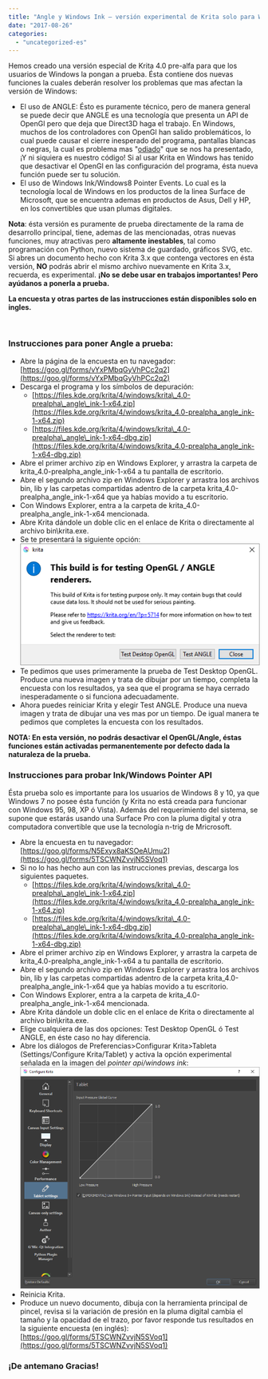 ```yaml
---
title: "Angle y Windows Ink – versión experimental de Krita solo para Windows"
date: "2017-08-26"
categories: 
  - "uncategorized-es"
---
```


Hemos creado una versión especial de Krita 4.0 pre-alfa para que los usuarios de Windows la pongan a prueba. Ésta contiene dos nuevas funciones la cuales deberán resolver los problemas que mas afectan la versión de Windows:

- El uso de ANGLE: Ésto es puramente técnico, pero de manera general se puede decir que ANGLE es una tecnología que presenta un API de OpenGl pero que deja que Direct3D haga el trabajo. En Windows, muchos de los controladores con OpenGl han salido problemáticos, lo cual puede causar el cierre inesperado del programa, pantallas blancas o negras, la cual es problema mas "[odiado](https://bugs.kde.org/show_bug.cgi?id=360601)" que se nos ha presentado, ¡Y ni siquiera es nuestro código! Si al usar Krita en Windows has tenido que desactivar el OpenGl en las configuración del programa, ésta nueva función puede ser tu solución.
- El uso de Windows Ink/Windows8 Pointer Events. Lo cual es la tecnología local de Windows en los productos de la linea Surface de Microsoft, que se encuentra ademas en productos de Asus, Dell y HP, en los convertibles que usan plumas digitales.

**Nota**: ésta versión es puramente de prueba directamente de la rama de desarrollo principal, tiene, ademas de las mencionadas, otras nuevas funciones, muy atractivas pero **altamente inestables**, tal como programación con Python, nuevo sistema de guardado, gráficos SVG, etc. Si abres un documento hecho con Krita 3.x que contenga vectores en ésta versión, **NO** podrás abrir el mismo archivo nuevamente en Krita 3.x, recuerda, es experimental. **¡No se debe usar en trabajos importantes! Pero ayúdanos a ponerla a prueba.**

**La encuesta y otras partes de las instrucciones están disponibles solo en ingles.**

 

### Instrucciones para poner Angle a prueba:

- Abre la página de la encuesta en tu navegador: [https://goo.gl/forms/vYxPMbqGyVhPCc2q2](https://goo.gl/forms/vYxPMbqGyVhPCc2q2)
- Descarga el programa y los símbolos de depuración:
    - [https://files.kde.org/krita/4/windows/krita\_4.0-prealpha\_angle\_ink-1-x64.zip](https://files.kde.org/krita/4/windows/krita_4.0-prealpha_angle_ink-1-x64.zip)
    - [https://files.kde.org/krita/4/windows/krita\_4.0-prealpha\_angle\_ink-1-x64-dbg.zip](https://files.kde.org/krita/4/windows/krita_4.0-prealpha_angle_ink-1-x64-dbg.zip)
- Abre el primer archivo zip en Windows Explorer, y arrastra la carpeta de krita\_4.0-prealpha\_angle\_ink-1-x64 a tu pantalla de escritorio.
- Abre el segundo archivo zip en Windows Explorer y arrastra los archivos bin, lib y las carpetas compartidas adentro de la carpeta krita\_4.0-prealpha\_angle\_ink-1-x64 que ya habías movido a tu escritorio.
- Con Windows Explorer, entra a la carpeta de krita\_4.0-prealpha\_angle\_ink-1-x64 mencionada.
- Abre Krita dándole un doble clic en el enlace de Krita o directamente al archivo bin\\krita.exe.
- Se te presentará la siguiente opción:[![](images/angle_question.png)](https://krita.org/wp-content/uploads/2017/08/angle_question.png)
- Te pedimos que uses primeramente la prueba de Test Desktop OpenGL. Produce una nueva imagen y trata de dibujar por un tiempo, completa la encuesta con los resultados, ya sea que el programa se haya cerrado inesperadamente o si funciona adecuadamente.
- Ahora puedes reiniciar Krita y elegir Test ANGLE. Produce una nueva imagen y trata de dibujar una ves mas por un tiempo. De igual manera te pedimos que completes la encuesta con los resultados.

**NOTA: En esta versión, no podrás desactivar el OpenGL/Angle, éstas funciones están activadas permanentemente por defecto dada la naturaleza de la prueba.**

### Instrucciones para probar Ink/Windows Pointer API

Ésta prueba solo es importante para los usuarios de Windows 8 y 10, ya que Windows 7 no posee ésta función (y Krita no está creada para funcionar con Windows 95, 98, XP ó Vista). Además del requerimiento del sistema, se supone que estarás usando una Surface Pro con la pluma digital y otra computadora convertible que use la tecnología n-trig de Mricrosoft.

- Abre la encuesta en tu navegador: [https://goo.gl/forms/N5Exyx8aKSOeAUmu2](https://goo.gl/forms/5TSCWNZvvjN5SVoq1)
- Si no lo has hecho aun con las instrucciones previas, descarga los siguientes paquetes.
    - [https://files.kde.org/krita/4/windows/krita\_4.0-prealpha\_angle\_ink-1-x64.zip](https://files.kde.org/krita/4/windows/krita_4.0-prealpha_angle_ink-1-x64.zip)
    - [https://files.kde.org/krita/4/windows/krita\_4.0-prealpha\_angle\_ink-1-x64-dbg.zip](https://files.kde.org/krita/4/windows/krita_4.0-prealpha_angle_ink-1-x64-dbg.zip)
- Abre el primer archivo zip en Windows Explorer, y arrastra la carpeta de krita\_4.0-prealpha\_angle\_ink-1-x64 a tu pantalla de escritorio.
- Abre el segundo archivo zip en Windows Explorer y arrastra los archivos bin, lib y las carpetas compartidas adentro de la carpeta krita\_4.0-prealpha\_angle\_ink-1-x64 que ya habías movido a tu escritorio.
- Con Windows Explorer, entra a la carpeta de krita\_4.0-prealpha\_angle\_ink-1-x64 mencionada.
- Abre Krita dándole un doble clic en el enlace de Krita o directamente al archivo bin\\krita.exe.
- Elige cualquiera de las dos opciones: Test Desktop OpenGL ó Test ANGLE, en éste caso no hay diferencia.
- Abre los diálogos de Preferencias>Configurar Krita>Tableta (Settings/Configure Krita/Tablet) y activa la opción experimental señalada en la imagen del _pointer api/windows ink_:[![](images/tablet_support.png)](https://krita.org/wp-content/uploads/2017/08/tablet_support.png)
- Reinicia Krita.
- Produce un nuevo documento, dibuja con la herramienta principal de pincel, revisa si la variación de presión en la pluma digital cambia el tamaño y la opacidad de el trazo, por favor responde tus resultados en la siguiente encuesta (en inglés): [https://goo.gl/forms/5TSCWNZvvjN5SVoq1](https://goo.gl/forms/5TSCWNZvvjN5SVoq1)

### ¡De antemano Gracias!
